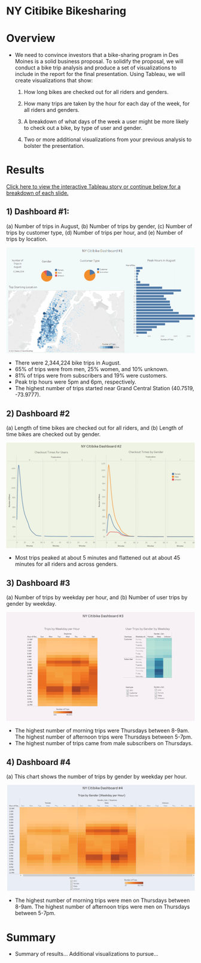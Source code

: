 # NY Citibike Bikesharing

# Overview

- We need to convince investors that a bike-sharing program in Des Moines is a solid business proposal. To solidify the proposal, we will conduct a bike trip analysis and produce a set of visualizations to include in the report for the final presentation. Using Tableau, we will create visualizations that show:

    1) How long bikes are checked out for all riders and genders.

    2) How many trips are taken by the hour for each day of the week, for all riders and genders.
    
    3) A breakdown of what days of the week a user might be more likely to check out a bike, by type of user and gender.

    4) Two or more additional visualizations from your previous analysis to bolster the presentation.

# Results
[Click here to view the interactive Tableau story or continue below for a breakdown of each slide.](https://public.tableau.com/profile/alex.forbis#!/vizhome/NYCitibikeWorkbook_Final/NYCitibikeStory)

   ## 1) Dashboard #1: 
   
   (a) Number of trips in August, (b) Number of trips by gender, (c) Number of trips by customer type, (d) Number of trips per hour, and (e) Number of trips by location.

   ![db1.png](db1.png)

   - There were 2,344,224 bike trips in August. 
   - 65% of trips were from men, 25% women, and 10% unknown. 
   - 81% of trips were from subscribers and 19% were customers.
   - Peak trip hours were 5pm and 6pm, respectively.
   - The highest number of trips started near Grand Central Station (40.7519, -73.9777).


   ## 2) Dashboard #2
   
   (a) Length of time bikes are checked out for all riders, and (b) Length of time bikes are checked out by gender.

   ![db2.png](db2.png)

   - Most trips peaked at about 5 minutes and flattened out at about 45 minutes for all riders and across genders.

   ## 3) Dashboard #3
   
   (a) Number of trips by weekday per hour, and (b) Number of user trips by gender by weekday.
    
   ![db3.png](db3.png)

   - The highest number of morning trips were Thursdays between 8-9am. The highest number of afternoon trips were Thursdays between 5-7pm. 
   - The highest number of trips came from male subscribers on Thursdays.

   ## 4) Dashboard #4
   
   (a) This chart shows the number of trips by gender by weekday per hour.

   ![db4.png](db4.png)

   - The highest number of morning trips were men on Thursdays between 8-9am. The highest number of afternoon trips were men on Thursdays between 5-7pm. 

# Summary

  - Summary of results... Additional visualizations to pursue...
